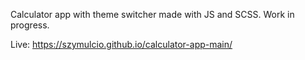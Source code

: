 Calculator app with theme switcher made with JS and SCSS. Work in progress.

Live: https://szymulcio.github.io/calculator-app-main/